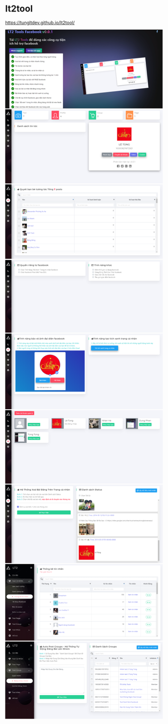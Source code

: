 # lt2tool

https://tungltdev.github.io/lt2tool/

<img src="app0.png" alt="hi" class="inline"/>
<img src="app1.png" alt="hi" class="inline"/>
<img src="app2.png" alt="hi" class="inline"/>
<img src="app3.png" alt="hi" class="inline"/>
<img src="app4.png" alt="hi" class="inline"/>
<img src="app5.png" alt="hi" class="inline"/>
<img src="app6.png" alt="hi" class="inline"/>
<img src="app7.png" alt="hi" class="inline"/>
<img src="app8.png" alt="hi" class="inline"/>
